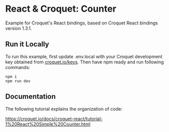 # React & Croquet: Counter

Example for Croquet's React bindings, based on Croquet React bindings version 1.3.1.

## Run it Locally

To run this example, first update .env.local with your Croquet development key obtained from [croquet.io/keys](https://croquet.io/keys). Then have npm ready and run following commands:

    npm i
    npm run dev
    
## Documentation

The following tutorial explains the organization of code:

https://croquet.io/docs/croquet-react/tutorial-1%20React%20Simple%20Counter.html


